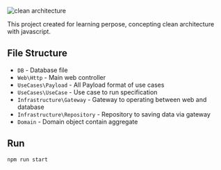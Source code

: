 ![clean architecture](https://blog.cleancoder.com/uncle-bob/images/2012-08-13-the-clean-architecture/CleanArchitecture.jpg)

This project created for learning perpose, concepting clean architecture with javascript.

## File Structure

- `DB` - Database file
- `Web\Http` - Main web controller 
- `UseCases\Payload` - All Payload format of use cases
- `UseCases\UseCase` - Use case to run specification 
- `Infrastructure\Gateway` - Gateway to operating between web and database
- `Infrastructure\Repository` - Repository to saving data via gateway
- `Domain` - Domain object contain aggregate 

## Run
```bash
npm run start
```